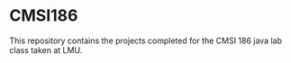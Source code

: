 # CMSI186
This repository contains the projects completed for the CMSI 186 java lab class taken at LMU. 

